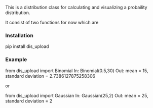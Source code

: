 This is a distribution class for calculating and visualizing a
probaility distribution.

It consist of two functions for now which are

### Installation

pip install dis_upload


### Example

from dis_upload import Binomial
In: Binomial(0.5,30)
Out: mean = 15, standard deviation = 2.7386127875258306

or

from dis_upload import Gaussian
In: Gaussian(25,2)
Out: mean = 25, standard deviation = 2
